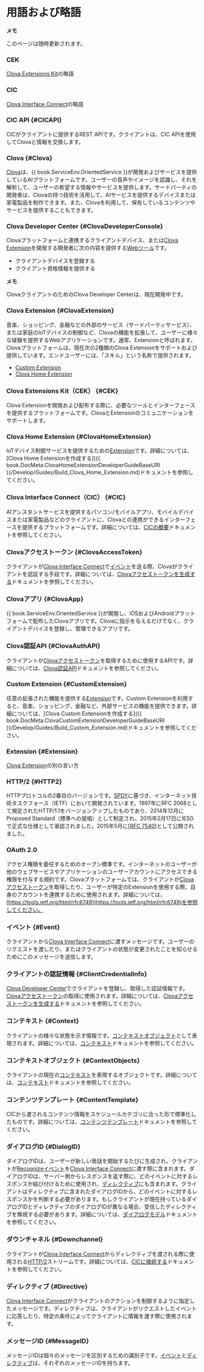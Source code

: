 <!-- Note! This content includes shared parts. Therefore, when you update this file, you should beware of synchronization. -->

<!-- Start of the shared content: Glossary -->

# 用語および略語

<div class="note">
  <p><strong>メモ</strong></p>
  <p>このページは随時更新されます。</p>
</div>

### CEK
[Clova Extensions Kit](#CEK)の略語

### CIC
[Clova Interface Connect](#CIC)の略語

### CIC API {#CICAPI}
CICがクライアントに提供するREST APIです。クライアントは、CIC APIを使用してClovaと情報を交換します。

### Clova {#Clova}
[Clova](https://clova.line.me/)は、{{ book.ServiceEnv.OrientedService }}が開発およびサービスを提供しているAIプラットフォームです。ユーザーの音声やイメージを認識し、それを解析して、ユーザーの希望する情報やサービスを提供します。サードパーティの開発者は、Clovaの持つ技術を活用して、AIサービスを提供するデバイスまたは家電製品を制作できます。また、Clovaを利用して、保有しているコンテンツやサービスを提供することもできます。

### Clova Developer Center {#ClovaDeveloperConsole}
Clovaプラットフォームと連携するクライアントデバイス、または[Clova Extension](#ClovaExtension)を開発する開発者に次の内容を提供する<a target="_blank" href="{{ book.ServiceEnv.DeveloperConsoleURI }}">Webツール</a>です。
* クライアントデバイスを登録する
* クライアント資格情報を提供する

<div class="note">
  <p><strong>メモ</strong></p>
  <p>ClovaクライアントのためのClova Developer Centerは、現在開発中です。</p>
</div>

### Clova Extension {#ClovaExtension}
音楽、ショッピング、金融などの外部のサービス（サードパーティサービス）、または家庭のIoTデバイスの制御など、Clovaの機能を拡張して、ユーザーに様々な経験を提供するWebアプリケーションです。通常、Extensionと呼ばれます。Clovaプラットフォームは、現在次の2種類のClova Extensionをサポートおよび提供しています。エンドユーザーには、「スキル」という名称で提供されます。
* [Custom Extension](#CustomExtension)
* [Clova Home Extension](#ClovaHomeExtension)

### Clova Extensions Kit（CEK） {#CEK}
Clova Extensionを開発および配布する際に、必要なツールとインターフェースを提供するプラットフォームです。ClovaとExtensionのコミュニケーションをサポートします。

### Clova Home Extension {#ClovaHomeExtension}
IoTデバイス制御サービスを提供するための[Extension](#ClovaExtension)です。詳細については、[Clova Home Extensionを作成する]({{ book.DocMeta.ClovaHomeExtensionDeveloperGuideBaseURI }}/Develop/Guides/Build_Clova_Home_Extension.md)ドキュメントを参照してください。

### Clova Interface Connect（CIC） {#CIC}
AIアシスタントサービスを提供するパソコン/モバイルアプリ、モバイルデバイスまたは家電製品などのクライアントに、Clovaとの連携ができるインターフェースを提供するプラットフォームです。詳細については、[CICの概要](/Develop/CIC_Overview.md)ドキュメントを参照してください。

### Clovaアクセストークン {#ClovaAccessToken}
クライアントが[Clova Interface Connect](#CIC)で[イベント](#Event)を送る際、Clovaがクライアントを認証する手段です。詳細については、[Clovaアクセストークンを生成する](/Develop/Guides/Interact_with_CIC.md#CreateClovaAccessToken)ドキュメントを参照してください。

### Clovaアプリ {#ClovaApp}
{{ book.ServiceEnv.OrientedService }}が開発し、iOSおよびAndroidプラットフォームで配布したClovaアプリです。Clovaに指示を与えるだけでなく、クライアントデバイスを登録し、管理できるアプリです。

### Clova認証API {#ClovaAuthAPI}
クライアントが[Clovaアクセストークン](#ClovaAccessToken)を取得するために使用するAPIです。詳細については、[Clova認証API](/Develop/References/Clova_Auth_API.md)ドキュメントを参照してください。

### Custom Extension {#CustomExtension}
任意の拡張された機能を提供する[Extension](#ClovaExtension)です。Custom Extensionを利用すると、音楽、ショッピング、金融など、外部サービスの機能を提供できます。詳細については、[Clova Custom Extensionを作成する]({{ book.DocMeta.ClovaCustomExtensionDeveloperGuideBaseURI }}/Develop/Guides/Build_Custom_Extension.md)ドキュメントを参照してください。

### Extension {#Extension}
[Clova Extension](#ClovaExtension)の別の言い方

### HTTP/2 {#HTTP2}
HTTPプロトコルの2番目のバージョンです。[SPDY](https://en.wikipedia.org/wiki/SPDY)に基づき、インターネット技術タスクフォース（IETF）において開発されています。1997年にRFC 2068として規定されたHTTP/1.1をバージョンアップしたものであり、2014年12月にProposed Standard（標準への提唱）として制定され、2015年2月17日にIESGで正式な仕様として承認されました。2015年5月に[<a href="https://tools.ietf.org/html/rfc7540" target="_blank">RFC 7540</a>]として公開されました。

### OAuth 2.0
アクセス権限を委任するためのオープン標準です。インターネットのユーザーが他のウェブサービスやアプリケーションのユーザーアカウントにアクセスできる権限を付与する規約です。Clovaプラットフォームでは、クライアントが[Clovaアクセストークン](#ClovaAccessToken)を取得したり、ユーザーが特定のExtensionを使用する際、自身のアカウントを連携するために使用されます。詳細については、[https://tools.ietf.org/html/rfc6749](https://tools.ietf.org/html/rfc6749)を参照してください。

### イベント {#Event}
クライアントから[Clova Interface Connect](#CIC)に渡すメッセージです。ユーザーのリクエストを渡したり、またはクライアントの状態が変更されたことを知らせるためにこのメッセージを送信します。

### クライアントの認証情報 {#ClientCredentialInfo}
[Clova Developer Center](#ClovaDeveloperConsole)でクライアントを登録し、取得した認証情報です。[Clovaアクセストークン](#ClovaAccessToken)の取得に使用されます。詳細については、[Clovaアクセストークンを生成する](/Develop/Guides/Interact_with_CIC.md#CreateClovaAccessToken)ドキュメントを参照してください。

### コンテキスト {#Context}
クライアントの様々な状態を示す情報です。[コンテキストオブジェクト](#ContextObjects)として表現されます。詳細については、[コンテキスト](/Develop/References/Context_Objects.md)ドキュメントを参照してください。

### コンテキストオブジェクト {#ContextObjects}
クライアントの現在の[コンテキスト](#Context)を表現するオブジェクトです。詳細については、[コンテキスト](/Develop/References/Context_Objects.md)ドキュメントを参照してください。

### コンテンツテンプレート {#ContentTemplate}
CICから渡されるコンテンツ情報をスケジュールカテゴリに合った形で標準化したものです。詳細については、[コンテンツテンプレート](/Develop/References/Content_Templates.md)ドキュメントを参照してください。

### ダイアログID {#DialogID}
ダイアログIDは、ユーザーが新しい発話を開始するたびに生成され、クライアントが[Recognize](/Develop/References/MessageInterfaces/SpeechRecognizer.md#Recognize)[イベント](#Event)を[Clova Interface Connect](#CIC)に渡す際に含まれます。ダイアログIDは、サーバー側からレスポンスを返す際に、どのイベントに対するレスポンスか結び付けるために使用され、[ディレクティブ](#Directive)にも含まれます。クライアントはディレクティブに含まれたダイアログIDから、どのイベントに対するレスポンスかを判断する必要があります。もしクライアントが現在持っているダイアログIDとディレクティブのダイアログIDが異なる場合、受信したディレクティブを無視する必要があります。詳細については、[ダイアログモデル](/Develop/Guides/Manage_Dialogue_ID_And_Handle_Tasks.md)ドキュメントを参照してください。

### ダウンチャネル {#Downchannel}
クライアントが[Clova Interface Connect](#CIC)からディレクティブを渡される際に使用される[HTTP/2](#HTTP2)ストリームです。詳細については、[CICに接続する](/Develop/Guides/Interact_with_CIC.md#ConnectToCIC)ドキュメントを参照してください。

### ディレクティブ {#Directive}
[Clova Interface Connect](#CIC)がクライアントのアクションを制御するように指定したメッセージです。ディレクティブは、クライアントがリクエストしたイベントに応答したり、特定の条件によってクライアントに情報を渡す際に使用されます。

### メッセージID {#MessageID}
メッセージIDは個々のメッセージを区別するための識別子です。[イベント](#Event)と[ディレクティブ](#Directive)は、それぞれのメッセージIDを持ちます。

<!-- End of the shared content -->
